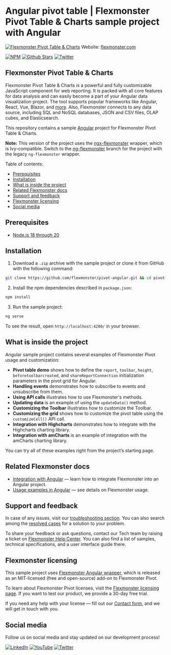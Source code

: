# Angular pivot table | Flexmonster Pivot Table & Charts sample project with Angular
[![Flexmonster Pivot Table & Charts](https://cdn.flexmonster.com/readmes/angular_new.webp)](https://www.flexmonster.com?r=sample_ang)
Website: [flexmonster.com](https://www.flexmonster.com?r=sample_ang)

[![NPM](https://img.shields.io/npm/v/ngx-flexmonster)](https://www.npmjs.com/package/ngx-flexmonster)
[![Github Stars](https://img.shields.io/github/stars/flexmonster?style=social)](https://github.com/flexmonster) [![Twitter](https://img.shields.io/twitter/follow/Flexmonster?style=social)](https://twitter.com/Flexmonster)

## Flexmonster Pivot Table & Charts
Flexmonster Pivot Table & Charts is a powerful and fully customizable JavaScript component for web reporting. It is packed with all core features for data analysis and can easily become a part of your Angular data visualization project. The tool supports popular frameworks like Angular, React, Vue, Blazor, and [more](https://www.flexmonster.com/doc/available-tutorials-integration?r=sample_ang). Also, Flexmonster connects to any data source, including SQL and NoSQL databases, JSON and CSV files, OLAP cubes, and Elasticsearch. 

This repository contains a sample [Angular](https://angular.io/) project for Flexmonster Pivot Table & Charts.

**Note:** This version of the project uses the [ngx-flexmonster](https://github.com/flexmonster/ngx-flexmonster) wrapper, which is Ivy-compatible. Switch to the [ng-flexmonster](https://github.com/flexmonster/pivot-angular/tree/ng-flexmonster) branch for the project with the legacy `ng-flexmonster` wrapper.

Table of contents:

* [Prerequisites](#prerequisites)
* [Installation](#installation)
* [What is inside the project](#what-is-inside-the-project)
* [Related Flexmonster docs](#related-flexmonster-docs)
* [Support and feedback](#support-and-feedback)
* [Flexmonster licensing](#flexmonster-licensing)
* [Social media](#social-media)

## Prerequisites

- [Node.js 18 through 20](https://nodejs.org/en/)

## Installation

1. Download a `.zip` archive with the sample project or clone it from GitHub with the following command:

```bash
git clone https://github.com/flexmonster/pivot-angular.git && cd pivot-angular
```

2. Install the npm dependencies described in `package.json`:

```bash
npm install
```

3. Run the sample project:

```bash
ng serve
```

To see the result, open `http://localhost:4200/` in your browser.

## What is inside the project

Angular sample project contains several examples of Flexmonster Pivot usage and customization:

- **Pivot table demo** shows how to define the `report`, `toolbar`, `height`, `beforetoolbarcreated`, and `shareReportConnection` initialization parameters in the pivot grid for Angular. 
- **Handling events** demonstrates how to subscribe to events and unsubscribe from them. 
- **Using API calls** illustrates how to use Flexmonster's methods. 
- **Updating data** is an example of using the `updateData()` method.
- **Customizing the Toolbar** illustrates how to customize the Toolbar.
- **Customizing the grid** shows how to customize the pivot table using the `customizeCell()` API call.
- **Integration with Highcharts** demonstrates how to integrate with the Highcharts charting library.
- **Integration with amCharts** is an example of integration with the amCharts charting library.
  
You can try all of these examples right from the project’s starting page.

## Related Flexmonster docs

- [Integration with Angular](https://www.flexmonster.com/doc/integration-with-angular/?r=sample_ang) — learn how to integrate Flexmonster into an Angular project.
- [Usage examples in Angular](https://www.flexmonster.com/doc/usage-examples-angular/?r=sample_ang) — see details on Flexmonster usage.

## Support and feedback

In case of any issues, visit our [troubleshooting section](https://www.flexmonster.com/doc/typical-errors?r=sample_ang). You can also search among the [resolved cases](https://www.flexmonster.com/technical-support?r=sample_ang) for a solution to your problem.

To share your feedback or ask questions, contact our Tech team by raising a ticket on [Flexmonster Help Center](https://www.flexmonster.com/help-center?r=sample_ang). You can also find a list of samples, technical specifications, and a user interface guide there.

## Flexmonster licensing

This sample project uses [Flexmonster Angular wrapper](https://github.com/flexmonster/ngx-flexmonster), which is released as an MIT-licensed (free and open-source) add-on to Flexmonster Pivot.

To learn about Flexmonster Pivot licenses, visit the [Flexmonster licensing page](https://www.flexmonster.com/pivot-table-editions-and-pricing?r=sample_ang). 
If you want to test our product, we provide a 30-day free trial.

If you need any help with your license — fill out our [Contact form](https://www.flexmonster.com/contact-our-team?r=sample_ang), and we will get in touch with you.

## Social media

Follow us on social media and stay updated on our development process!

[![LinkedIn](https://img.shields.io/badge/LinkedIn-blue?style=for-the-badge&logo=linkedin&logoColor=white)](https://linkedin.com/company/flexmonster) [![YouTube](https://img.shields.io/badge/YouTube-red?style=for-the-badge&logo=youtube&logoColor=white)](https://youtube.com/user/FlexMonsterPivot) [![Twitter](https://img.shields.io/badge/Twitter-blue?style=for-the-badge&logo=twitter&logoColor=white)](https://twitter.com/flexmonster)
